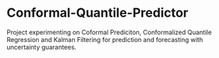 # Conformal-Quantile-Predictor
Project experimenting on Coformal Prediciton, Conformalized Quantile Regression and Kalman Filtering for prediction and forecasting with uncertainty guarantees. 
